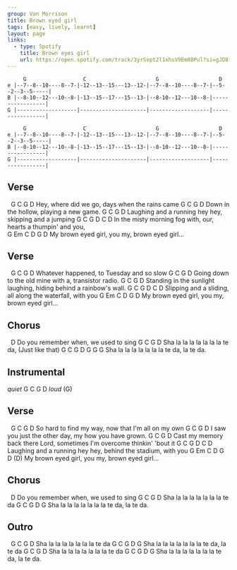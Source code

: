 ```yaml
---
group: Van Morrison
title: Brown eyed girl
tags: [easy, lively, learnt]
layout: page
links:
  - type: Spotify 
    title: Brown eyes girl
    url: https://open.spotify.com/track/3yrSvpt2l1xhsV9Em88Pul?si=gJD8fhPLQumZOmJabqDfEg
---
```


```chordpro
     G                  C                      G                   D
e |--7--8--10----8--7-|-12--13--15---13--12-|--7--8--10----8--7-|--5--2--3--5-----|
B |--8-10--12---10--8-|-13--15--17---15--13-|--8-10--12---10--8-|-----------------|
G |-------------------|---------------------|-------------------|-----------------|

     G                  C                      G                   D
e |--7--8--10----8--7-|-12--13--15---13--12-|--7--8--10----8--7-|--5--2--3--5-----|
B |--8-10--12---10--8-|-13--15--17---15--13-|--8-10--12---10--8-|-----------------|
G |-------------------|---------------------|-------------------|-----------------|
```

## Verse

&nbsp;    G                C    G               D
Hey, where did we go, days when the rains came
     G          C     G           D
Down in the hollow, playing a new game.
     G                 C               G               D
Laughing and a running hey hey, skipping and a jumping
     G             C                G     D                     C   D
In the misty morning fog with, our, hearts a thumpin' and you,  
              G   Em C     D             G      D
My brown eyed girl,   you my, brown eyed girl...

## Verse

&nbsp;    G         C        G               D
Whatever happened, to Tuesday and so slow
     G                  C               G           D
Going down to the old mine with a, transistor radio.
     G                C                 G                  D
Standing in the sunlight laughing, hiding behind a rainbow's wall.
     G               C       G              D               C   D
Slipping and a sliding, all along the waterfall, with you
              G   Em C     D             G     D
My brown eyed girl,   you my, brown eyed girl...

## Chorus

&nbsp;                     D
Do you remember when, we used to sing
     G           C        G       D
Sha la la la la la la la te da, (Just like that)
     G           C        G       D         G   G G
Sha la la la la la la la te da, la te da.

## Instrumental

*quiet*  G C G D  *loud* (G)

## Verse

&nbsp;    G            C          G             D
So hard to find my way, now that I'm all on my own
     G          C                  G       D
I saw you just the other day, my how you have grown.
     G               C               G                  D
Cast my memory back there Lord, sometimes I'm overcome thinkin' 'bout it
     G               C               G            D            C   D
Laughing and a running hey hey, behind the stadium, with you
              G   Em C     D             G     D (D)
My brown eyed girl,   you my, brown eyed girl...

## Chorus

&nbsp;                     D
Do you remember when, we used to sing
     G           C        G       D
Sha la la la la la la la te da
     G           C        G       D         G
Sha la la la la la la la te da, la te da.

## Outro

&nbsp;    G           C        G       D
Sha la la la la la la la te da
     G           C        G       D         G
Sha la la la la la la la te da, la te da
     G           C        G       D
Sha la la la la la la la te da
     G           C        G       D         G
Sha la la la la la la la te da, la te da.
